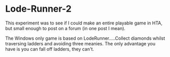 # Lode-Runner-2
This experiment was to see if I could make an entire playable game in HTA, but small enough to post on a forum (in one post I mean).

The Windows only game is based on LodeRunner.....Collect diamonds whilst traversing ladders and avoiding three meanies. The only advantage you have is you can fall off ladders, they can't.

